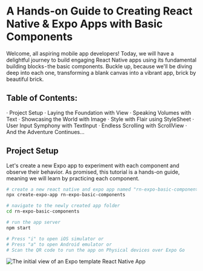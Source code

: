 # A Hands-on Guide to Creating React Native & Expo Apps with Basic Components

Welcome, all aspiring mobile app developers! Today, we will have a delightful journey to build engaging React Native apps using its fundamental building blocks - the basic components. Buckle up, because we'll be diving deep into each one, transforming a blank canvas into a vibrant app, brick by beautiful brick.

## Table of Contents:
· Project Setup
· Laying the Foundation with View
· Speaking Volumes with Text
· Showcasing the World with Image
· Style with Flair using StyleSheet
· User Input Symphony with TextInput
· Endless Scrolling with ScrollView
· And the Adventure Continues…

## Project Setup
Let's create a new Expo app to experiment with each component and observe their behavior. As promised, this tutorial is a hands-on guide, meaning we will learn by practicing each component.

```bash
# create a new react native and expo app named "rn-expo-basic-components"
npx create-expo-app rn-expo-basic-components

# navigate to the newly created app folder
cd rn-expo-basic-components

# run the app server
npm start

# Press "i" to open iOS simulator or
# Press "a" to open Android emulator or
# Scan the QR code to run the app on Physical devices over Expo Go
```
![The initial view of an Expo template React Native App](https://cdn-images-1.medium.com/max/1600/1*m9GKYQ70Q10N5KYQhNxFew.png)
